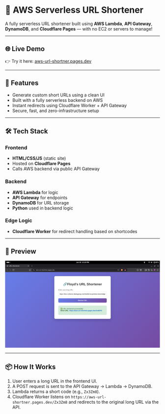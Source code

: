 # 🔗 AWS Serverless URL Shortener

A fully serverless URL shortener built using **AWS Lambda**, **API Gateway**, **DynamoDB**, and **Cloudflare Pages** — with no EC2 or servers to manage!

---

## 🌐 Live Demo

👉 Try it here: [aws-url-shortner.pages.dev](https://a-x0b.pages.dev/)

---

## 🚀 Features

- Generate custom short URLs using a clean UI
- Built with a fully serverless backend on AWS
- Instant redirects using Cloudflare Worker + API Gateway
- Secure, fast, and zero-infrastructure setup

---

## 🛠️ Tech Stack

### Frontend
- **HTML/CSS/JS** (static site)
- Hosted on **Cloudflare Pages**
- Calls AWS backend via public API Gateway

### Backend
- **AWS Lambda** for logic
- **API Gateway** for endpoints
- **DynamoDB** for URL storage
- **Python** used in backend logic

### Edge Logic
- **Cloudflare Worker** for redirect handling based on shortcodes

---

## 📸 Preview

![Shortened URL Result](./screenshots/result.png)

---

## 📦 How It Works

1. User enters a long URL in the frontend UI.
2. A POST request is sent to the API Gateway → Lambda → DynamoDB.
3. Lambda returns a short code (e.g., `Zx3Zm8`).
4. Cloudflare Worker listens on `https://aws-url-shortner.pages.dev/Zx3Zm8` and redirects to the original long URL via the API.


